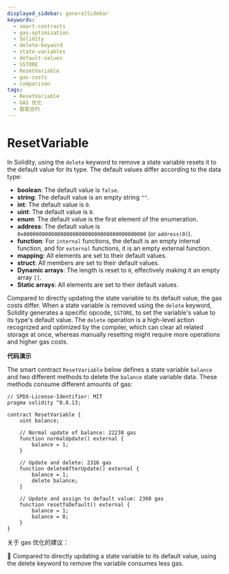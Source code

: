 ```yaml
---
displayed_sidebar: generalSidebar
keywords:
  - smart-contracts
  - gas-optimization
  - Solidity
  - delete-keyword
  - state-variables
  - default-values
  - SSTORE
  - ResetVariable
  - gas-costs
  - comparison
tags:
  - ResetVariable
  - GAS 优化
  - 智能合约
---
```


# ResetVariable

In Solidity, using the `delete` keyword to remove a state variable resets it to the default value for its type. The default values differ according to the data type:

- **boolean**: The default value is `false`.
- **string**: The default value is an empty string `""`.
- **int**: The default value is `0`.
- **uint**: The default value is `0`.
- **enum**: The default value is the first element of the enumeration.
- **address**: The default value is `0x0000000000000000000000000000000000000000` (or `address(0)`).
- **function**: For `internal` functions, the default is an empty internal function, and for `external` functions, it is an empty external function.
- **mapping**: All elements are set to their default values.
- **struct**: All members are set to their default values.
- **Dynamic arrays**: The length is reset to `0`, effectively making it an empty array `[]`.
- **Static arrays**: All elements are set to their default values.

Compared to directly updating the state variable to its default value, the gas costs differ. When a state variable is removed using the `delete` keyword, Solidity generates a specific opcode, `SSTORE`, to set the variable's value to its type's default value. The `delete` operation is a high-level action recognized and optimized by the compiler, which can clear all related storage at once, whereas manually resetting might require more operations and higher gas costs.

**代码演示**

The smart contract `ResetVariable` below defines a state variable `balance` and two different methods to delete the `balance` state variable data. These methods consume different amounts of gas:

```solidity
// SPDX-License-Identifier: MIT
pragma solidity ^0.8.13;

contract ResetVariable {
    uint balance;

    // Normal update of balance: 22238 gas
    function normalUpdate() external {
        balance = 1;
    }

    // Update and delete: 2316 gas
    function deleteAfterUpdate() external {
        balance = 1;
        delete balance;
    }

    // Update and assign to default value: 2360 gas
    function resetToDefault() external {
        balance = 1;
        balance = 0;
    }
}
```

关于 gas 优化的建议：

🌟 Compared to directly updating a state variable to its default value, using the delete keyword to remove the variable consumes less gas.

